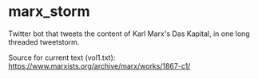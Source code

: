 # marx_storm
Twitter bot that tweets the content of Karl Marx's Das Kapital, in one long threaded tweetstorm.

Source for current text (vol1.txt): https://www.marxists.org/archive/marx/works/1867-c1/
